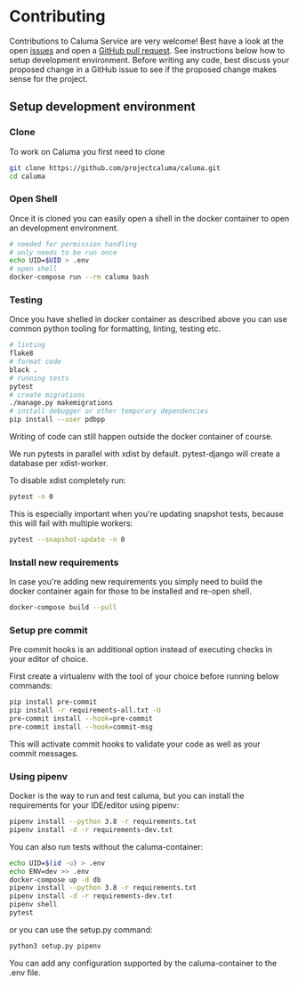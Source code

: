 # Contributing

Contributions to Caluma Service are very welcome! Best have a look at the open [issues](https://github.com/projectcaluma/caluma/issues)
and open a [GitHub pull request](https://github.com/projectcaluma/caluma/compare). See instructions below how to setup development
environment. Before writing any code, best discuss your proposed change in a GitHub issue to see if the proposed change makes sense for the project.

## Setup development environment

### Clone

To work on Caluma you first need to clone

```bash
git clone https://github.com/projectcaluma/caluma.git
cd caluma
```

### Open Shell

Once it is cloned you can easily open a shell in the docker container to
open an development environment.

```bash
# needed for permission handling
# only needs to be run once
echo UID=$UID > .env
# open shell
docker-compose run --rm caluma bash
```

### Testing

Once you have shelled in docker container as described above
you can use common python tooling for formatting, linting, testing
etc.

```bash
# linting
flake8
# format code
black .
# running tests
pytest
# create migrations
./manage.py makemigrations
# install debugger or other temporary dependencies
pip install --user pdbpp
```

Writing of code can still happen outside the docker container of course.

We run pytests in parallel with xdist by default. pytest-django will create
a database per xdist-worker.

To disable xdist completely run:

```bash
pytest -n 0
```

This is especially important when you're updating snapshot tests, because this will fail with
multiple workers:

```bash
pytest --snapshot-update -n 0
```

### Install new requirements

In case you're adding new requirements you simply need to build the docker container
again for those to be installed and re-open shell.

```bash
docker-compose build --pull
```

### Setup pre commit

Pre commit hooks is an additional option instead of executing checks in your editor of choice.

First create a virtualenv with the tool of your choice before running below commands:

```bash
pip install pre-commit
pip install -r requirements-all.txt -U
pre-commit install --hook=pre-commit
pre-commit install --hook=commit-msg
```

This will activate commit hooks to validate your code as well as your commit
messages.

### Using pipenv

Docker is the way to run and test caluma, but you can install the requirements
for your IDE/editor using pipenv:

```bash
pipenv install --python 3.8 -r requirements.txt
pipenv install -d -r requirements-dev.txt
```

You can also run tests without the caluma-container:

```bash
echo UID=$(id -u) > .env
echo ENV=dev >> .env
docker-compose up -d db
pipenv install --python 3.8 -r requirements.txt
pipenv install -d -r requirements-dev.txt
pipenv shell
pytest
```

or you can use the setup.py command:

```bash
python3 setup.py pipenv
```

You can add any configuration supported by the caluma-container to the .env file.
